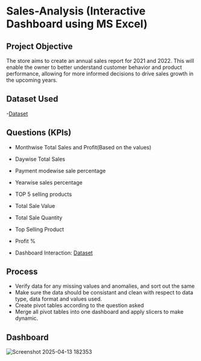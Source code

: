 # Sales-Analysis (Interactive Dashboard using MS Excel)

## Project Objective
The store aims to create an annual sales report for 2021 and 2022. This will enable the owner to better understand customer behavior and product performance, allowing for more informed decisions to drive sales growth in the upcoming years.

## Dataset Used
-<a href="https://github.com/sritamkumar123/Sales_Dashboard/blob/main/my_first_dashboard.xlsx">Dataset</a>

## Questions (KPIs)
* Monthwise Total Sales and Profit(Based on the values)
* Daywise Total Sales
* Payment modewise sale percentage
* Yearwise sales percentage
* TOP 5 selling products
* Total Sale Value
* Total Sale Quantity
* Top Selling Product
* Profit %

* Dashboard Interaction: <a href="https://github.com/sritamkumar123/Sales_Dashboard/blob/main/sales_dasboard_screenshot.png">Dataset</a>

## Process
* Verify data for any missing values and anomalies, and sort out the same
* Make sure the data should be consistant and clean with respect to data type, data format and values used.
* Create pivot tables according to the question asked
* Merge all pivot tables into one dashboard and apply slicers to make dynamic.

## Dashboard
![Screenshot 2025-04-13 182353](https://github.com/user-attachments/assets/a35183b0-0502-405d-997f-05bbddb20740)

